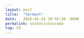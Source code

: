 ```yaml
---
layout: post
title:  "Vermont"
date:   2016-02-25 20:56:10 -0600
permalink: states/colorado
tag: CO
---
```

